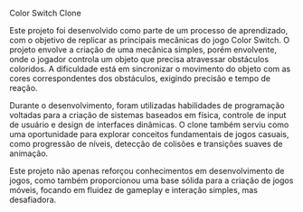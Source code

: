 Color Switch Clone

Este projeto foi desenvolvido como parte de um processo de aprendizado, com o objetivo de replicar as principais mecânicas do jogo Color Switch. O projeto envolve a criação de uma mecânica simples, porém envolvente, onde o jogador controla um objeto que precisa atravessar obstáculos coloridos. A dificuldade está em sincronizar o movimento do objeto com as cores correspondentes dos obstáculos, exigindo precisão e tempo de reação.

Durante o desenvolvimento, foram utilizadas habilidades de programação voltadas para a criação de sistemas baseados em física, controle de input de usuário e design de interfaces dinâmicas. O clone também serviu como uma oportunidade para explorar conceitos fundamentais de jogos casuais, como progressão de níveis, detecção de colisões e transições suaves de animação.

Este projeto não apenas reforçou conhecimentos em desenvolvimento de jogos, como também proporcionou uma base sólida para a criação de jogos móveis, focando em fluidez de gameplay e interação simples, mas desafiadora.
